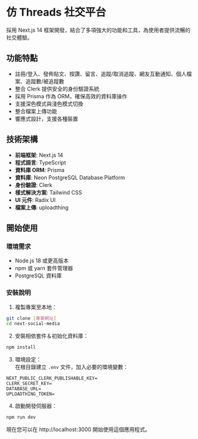 # 仿 Threads 社交平台

採用 Next.js 14 框架開發，結合了多項強大的功能和工具，為使用者提供流暢的社交體驗。

## 功能特點

- 註冊/登入、發佈貼文、按讚、留言、追蹤/取消追蹤、網友互動通知、個人檔案、追蹤數/被追蹤數
- 整合 Clerk 提供安全的身份驗證系統
- 採用 Prisma 作為 ORM，確保高效的資料庫操作
- 支援深色模式與淺色模式切換
- 整合檔案上傳功能
- 響應式設計，支援各種裝置

## 技術架構

- **前端框架**: Next.js 14
- **程式語言**: TypeScript
- **資料庫 ORM**: Prisma
- **資料庫**: Neon PostgreSQL Database Platform
- **身份驗證**: Clerk
- **樣式解決方案**: Tailwind CSS
- **UI 元件**: Radix UI
- **檔案上傳**: uploadthing

## 開始使用

### 環境需求

- Node.js 18 或更高版本
- npm 或 yarn 套件管理器
- PostgreSQL 資料庫

### 安裝說明

1. 複製專案至本地：
```bash
git clone [專案網址]
cd next-social-media
```

2. 安裝相依套件＆初始化資料庫：
```bash
npm install
```

3. 環境設定：  
在根目錄建立 `.env` 文件，加入必要的環境變數：
```env
NEXT_PUBLIC_CLERK_PUBLISHABLE_KEY=
CLERK_SECRET_KEY=
DATABASE_URL=
UPLOADTHING_TOKEN=
```

4. 啟動開發伺服器：
```bash
npm run dev
```

現在您可以在 http://localhost:3000 開始使用這個應用程式。


